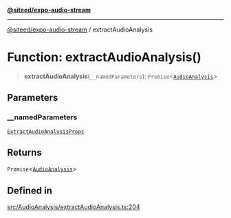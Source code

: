 [**@siteed/expo-audio-stream**](../README.md)

***

[@siteed/expo-audio-stream](../README.md) / extractAudioAnalysis

# Function: extractAudioAnalysis()

> **extractAudioAnalysis**(`__namedParameters`): `Promise`\<[`AudioAnalysis`](../interfaces/AudioAnalysis.md)\>

## Parameters

### \_\_namedParameters

[`ExtractAudioAnalysisProps`](../interfaces/ExtractAudioAnalysisProps.md)

## Returns

`Promise`\<[`AudioAnalysis`](../interfaces/AudioAnalysis.md)\>

## Defined in

[src/AudioAnalysis/extractAudioAnalysis.ts:204](https://github.com/deeeed/expo-audio-stream/blob/67c0151498a79fdb4d385168c502a8eaeb33efe1/packages/expo-audio-stream/src/AudioAnalysis/extractAudioAnalysis.ts#L204)
